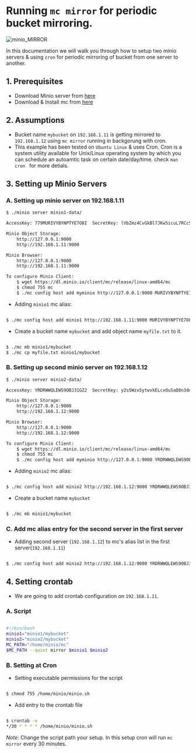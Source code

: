# Running ``mc mirror`` for periodic bucket mirroring.

![minio_MIRROR](https://raw.githubusercontent.com/koolhead17/test/c8665978efa5f1f24254bb8f5c382f0201ba1d31/docs/screenshots/image.jpeg?raw=true)

In this documentation we will walk you through how to setup two minio servers & using ``cron`` for periodic mirroring of bucket from one server to another. 

## 1. Prerequisites

* Download Minio server from [here](https://docs.minio.io/docs/minio)
* Download & Install mc from [here](https://docs.minio.io/docs/minio-client-quickstart-guide)

## 2. Assumptions

* Bucket name ``mybucket`` on ``192.168.1.11`` is getting mirrored to ``192.168.1.12``  using ``mc mirror`` running in backgorung with cron.
* This example has been tested on ``Ubuntu Linux`` & uses Cron. Cron is a system utility available for Unix/Linux operating system by which you can schedule an autoamtic task on certain date/day/time. check ``man cron `` for more detials.

## 3. Setting up Minio Servers 

### A. Setting up minio server on 192.168.1.11

```sh
$ ./minio server minio1-data/

AccessKey: 779MURIVYBYNPTYE7O8I  SecretKey: lVbZmz4CvGkBl7JKw5icuL7RCcSvpBJTkAJTFQwz  Region: us-east-1

Minio Object Storage:
    http://127.0.0.1:9000
    http://192.168.1.11:9000

Minio Browser:
    http://127.0.0.1:9000
    http://192.168.1.11:9000

To configure Minio Client:
    $ wget https://dl.minio.io/client/mc/release/linux-amd64/mc
    $ chmod 755 mc
    $ ./mc config host add myminio http://127.0.0.1:9000 MURIVYBYNPTYE7O8I779 lVbZmz4CvGkBl7JKw5icuL7RCcSvpBJTkAJTFQwz

```
* Adding ``minio1`` mc alias:

```sh

$ ./mc config host add minio1 http://192.168.1.11:9000 MURIVYBYNPTYE7O8I779 lVbZmz4CvGkBl7JKw5icuL7RCcSvpBJTkAJTFQwz

```
* Create a bucket name ``mybucket`` and add object name ``myfile.txt`` to it.

```sh

$ ./mc mb minio1/mybucket
$ ./mc cp myfile.txt minio1/mybucket

```

### B. Setting up second minio server on 192.168.1.12

```sh
$ ./minio server minio2-data/

AccessKey: YRDRWWQLEWS9OBJ31GZ2  SecretKey: y2sSWzx5ytwvkELcxOuSaQ8n3doNqoIilRpb5Kjj  Region: us-east-1

Minio Object Storage:
    http://127.0.0.1:9000
    http://192.168.1.12:9000

Minio Browser:
    http://127.0.0.1:9000
    http://192.168.1.12:9000

To configure Minio Client:
    $ wget https://dl.minio.io/client/mc/release/linux-amd64/mc
    $ chmod 755 mc
    $ ./mc config host add myminio http://127.0.0.1:9000 YRDRWWQLEWS9OBJ31GZ2 y2sSWzx5ytwvkELcxOuSaQ8n3doNqoIilRpb5Kjj
```
* Adding ``minio2`` mc alias:

```sh

$ ./mc config host add minio2 http://192.168.1.12:9000 YRDRWWQLEWS9OBJ31GZ2 y2sSWzx5ytwvkELcxOuSaQ8n3doNqoIilRpb5Kjj
```
* Create a bucket name ``mybucket``

```sh

$ ./mc mb minio1/mybucket
```

### C. Add mc alias entry for the second server in the first server

* Adding second server (``192.168.1.12``) to mc's alias list in the first server(``192.168.1.11``) 

```sh

$ ./mc config host add minio2 http://192.168.1.12:9000 YRDRWWQLEWS9OBJ31GZ2 y2sSWzx5ytwvkELcxOuSaQ8n3doNqoIilRpb5Kjj
```

## 4. Setting crontab 
* We are going to add crontab configuration on ``192.168.1.11``.

### A. Script

```sh

#!/bin/bash
minio1="minio1/mybucket"
minio2="minio2/mybucket"
MC_PATH="/home/minio/mc"
$MC_PATH --quiet mirror $minio1 $minio2

```
### B. Setting at Cron

* Setting executable permissions for the script 

```sh

$ chmod 755 /home/minio/minio.sh
```

* Add entry to the crontab file

```sh

$ crontab -e
*/30 * * * * /home/minio/minio.sh 
```
*Note*: Change the script path your setup. In this setup cron will run `mc mirror` every 30 minutes.
